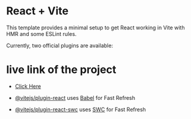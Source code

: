 # React + Vite

This template provides a minimal setup to get React working in Vite with HMR and some ESLint rules.

Currently, two official plugins are available:
 # live link of the project
 - [Click Here](https://stupendous-cendol-eff163.netlify.app/)

- [@vitejs/plugin-react](https://github.com/vitejs/vite-plugin-react/blob/main/packages/plugin-react/README.md) uses [Babel](https://babeljs.io/) for Fast Refresh
- [@vitejs/plugin-react-swc](https://github.com/vitejs/vite-plugin-react-swc) uses [SWC](https://swc.rs/) for Fast Refresh
